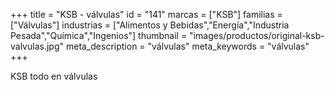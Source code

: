 +++
title = "KSB - válvulas"
id = "141"
marcas = ["KSB"]
familias = ["Válvulas"]
industrias = ["Alimentos y Bebidas","Energía","Industria Pesada","Química","Ingenios"]
thumbnail = "images/productos/original-ksb-valvulas.jpg"
meta_description = "válvulas"
meta_keywords = "válvulas"
+++
<p>KSB todo en válvulas</p>